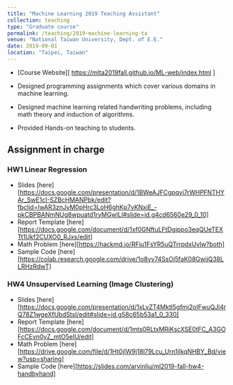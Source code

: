 ```yaml
---
title: "Machine Learning 2019 Teaching Assistant"
collection: teaching
type: "Graduate course"
permalink: /teaching/2019-machine-learning-ta
venue: "National Taiwan University, Dept. of E.E."
date: 2019-09-01
location: "Taipei, Taiwan"
---
```


- [Course Website][ https://mlta2019fall.github.io/ML-web/index.html ]

- Designed programming assignments which cover various domains in machine learning.

- Designed machine learning related handwriting problems, including math theory and induction of algorithms.

- Provided Hands-on teaching to students.

## Assignment in charge

### HW1 Linear Regression
- Slides [here][https://docs.google.com/presentation/d/1BWeAJFCgpqyi7rWHPFNTHYAr_SwE1cI-SZBcHMANPbk/edit?fbclid=IwAR3znJyM0pHrc3LoH6ghKp7vKNxjE_-pkCBPBANmNUg8wpuatd1ryMGwlLI#slide=id.g4cd6560e29_0_10]
- Report Template [here][https://docs.google.com/document/d/1xf0GNftuLFtDgippo3eqQUeTEXTt1Ukf2CUXO0_RJxs/edit]
- Math Problem [here][https://hackmd.io/RFiu1FsYR5uQTrrpdxUvlw?both]
- Sample Code [here][https://colab.research.google.com/drive/1o8yv74SsOj5faK08GwijQ38LLRHzRdwT]

### HW4 Unsupervised Learning (Image Clustering)
- Slides [here][https://docs.google.com/presentation/d/1xLvZT4MktI5gfmj2oIFwuQJl4rQ78Z1wgeXfUbdStsI/edit#slide=id.g58c65b53a1_0_330]
- Report Template [here][https://docs.google.com/document/d/1mts0RLtxMRiKscXSE0tFC_A3GOFcCEvn0yZ_mtO5eIU/edit]
- Math Problem [here][https://drive.google.com/file/d/1Ht0jIW9j18l79Lcu_Urn1jlkqNHBY_Bd/view?usp=sharing]
- Sample Code [here][https://slides.com/arvinliu/ml2019-fall-hw4-handbyhand]